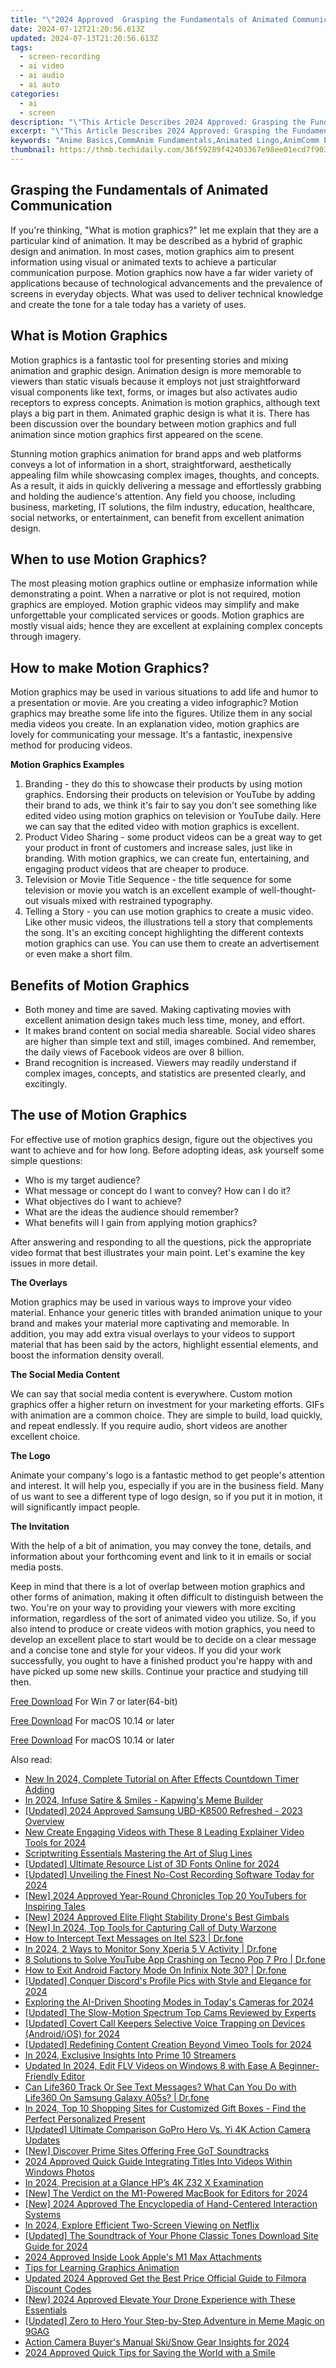 ```yaml
---
title: "\"2024 Approved  Grasping the Fundamentals of Animated Communication\""
date: 2024-07-12T21:20:56.613Z
updated: 2024-07-13T21:20:56.613Z
tags: 
  - screen-recording
  - ai video
  - ai audio
  - ai auto
categories: 
  - ai
  - screen
description: "\"This Article Describes 2024 Approved: Grasping the Fundamentals of Animated Communication\""
excerpt: "\"This Article Describes 2024 Approved: Grasping the Fundamentals of Animated Communication\""
keywords: "Anime Basics,CommAnim Fundamentals,Animated Lingo,AnimComm Essence,EngAnim Core Skills,Dynamic AnimSpeak,CharactAnimation Roots"
thumbnail: https://thmb.techidaily.com/36f59289f42403367e98ee01ecd7f903ee9a9399b65951332a255432e2acfb47.jpg
---
```


## Grasping the Fundamentals of Animated Communication

If you're thinking, "What is motion graphics?" let me explain that they are a particular kind of animation. It may be described as a hybrid of graphic design and animation. In most cases, motion graphics aim to present information using visual or animated texts to achieve a particular communication purpose. Motion graphics now have a far wider variety of applications because of technological advancements and the prevalence of screens in everyday objects. What was used to deliver technical knowledge and create the tone for a tale today has a variety of uses.

## What is Motion Graphics

Motion graphics is a fantastic tool for presenting stories and mixing animation and graphic design. Animation design is more memorable to viewers than static visuals because it employs not just straightforward visual components like text, forms, or images but also activates audio receptors to express concepts. Animation is motion graphics, although text plays a big part in them. Animated graphic design is what it is. There has been discussion over the boundary between motion graphics and full animation since motion graphics first appeared on the scene.

Stunning motion graphics animation for brand apps and web platforms conveys a lot of information in a short, straightforward, aesthetically appealing film while showcasing complex images, thoughts, and concepts. As a result, it aids in quickly delivering a message and effortlessly grabbing and holding the audience's attention. Any field you choose, including business, marketing, IT solutions, the film industry, education, healthcare, social networks, or entertainment, can benefit from excellent animation design.

## When to use Motion Graphics?

The most pleasing motion graphics outline or emphasize information while demonstrating a point. When a narrative or plot is not required, motion graphics are employed. Motion graphic videos may simplify and make unforgettable your complicated services or goods. Motion graphics are mostly visual aids; hence they are excellent at explaining complex concepts through imagery.

## How to make Motion Graphics?

Motion graphics may be used in various situations to add life and humor to a presentation or movie. Are you creating a video infographic? Motion graphics may breathe some life into the figures. Utilize them in any social media videos you create. In an explanation video, motion graphics are lovely for communicating your message. It's a fantastic, inexpensive method for producing videos.

**Motion Graphics Examples**

1. Branding \- they do this to showcase their products by using motion graphics. Endorsing their products on television or YouTube by adding their brand to ads, we think it's fair to say you don't see something like edited video using motion graphics on television or YouTube daily. Here we can say that the edited video with motion graphics is excellent.
2. Product Video Sharing \- some product videos can be a great way to get your product in front of customers and increase sales, just like in branding. With motion graphics, we can create fun, entertaining, and engaging product videos that are cheaper to produce.
3. Television or Movie Title Sequence \- the title sequence for some television or movie you watch is an excellent example of well-thought-out visuals mixed with restrained typography.
4. Telling a Story \- you can use motion graphics to create a music video. Like other music videos, the illustrations tell a story that complements the song. It's an exciting concept highlighting the different contexts motion graphics can use. You can use them to create an advertisement or even make a short film.

## Benefits of Motion Graphics

* Both money and time are saved. Making captivating movies with excellent animation design takes much less time, money, and effort.
* It makes brand content on social media shareable. Social video shares are higher than simple text and still, images combined. And remember, the daily views of Facebook videos are over 8 billion.
* Brand recognition is increased. Viewers may readily understand if complex images, concepts, and statistics are presented clearly, and excitingly.

## The use of Motion Graphics

For effective use of motion graphics design, figure out the objectives you want to achieve and for how long. Before adopting ideas, ask yourself some simple questions:

* Who is my target audience?
* What message or concept do I want to convey? How can I do it?
* What objectives do I want to achieve?
* What are the ideas the audience should remember?
* What benefits will I gain from applying motion graphics?

After answering and responding to all the questions, pick the appropriate video format that best illustrates your main point. Let's examine the key issues in more detail.

**The Overlays**

Motion graphics may be used in various ways to improve your video material. Enhance your generic titles with branded animation unique to your brand and makes your material more captivating and memorable. In addition, you may add extra visual overlays to your videos to support material that has been said by the actors, highlight essential elements, and boost the information density overall.

**The Social Media Content**

We can say that social media content is everywhere. Custom motion graphics offer a higher return on investment for your marketing efforts. GIFs with animation are a common choice. They are simple to build, load quickly, and repeat endlessly. If you require audio, short videos are another excellent choice.

**The Logo**

Animate your company's logo is a fantastic method to get people's attention and interest. It will help you, especially if you are in the business field. Many of us want to see a different type of logo design, so if you put it in motion, it will significantly impact people.

**The Invitation**

With the help of a bit of animation, you may convey the tone, details, and information about your forthcoming event and link to it in emails or social media posts.

Keep in mind that there is a lot of overlap between motion graphics and other forms of animation, making it often difficult to distinguish between the two. You're on your way to providing your viewers with more exciting information, regardless of the sort of animated video you utilize. So, if you also intend to produce or create videos with motion graphics, you need to develop an excellent place to start would be to decide on a clear message and a concise tone and style for your videos. If you did your work successfully, you ought to have a finished product you're happy with and have picked up some new skills. Continue your practice and studying till then.

[Free Download](https://tools.techidaily.com/wondershare/filmora/download/) For Win 7 or later(64-bit)

[Free Download](https://tools.techidaily.com/wondershare/filmora/download/) For macOS 10.14 or later

[Free Download](https://tools.techidaily.com/wondershare/filmora/download/) For macOS 10.14 or later

<ins class="adsbygoogle"
     style="display:block"
     data-ad-format="autorelaxed"
     data-ad-client="ca-pub-7571918770474297"
     data-ad-slot="1223367746"></ins>

<ins class="adsbygoogle"
     style="display:block"
     data-ad-format="autorelaxed"
     data-ad-client="ca-pub-7571918770474297"
     data-ad-slot="1223367746"></ins>



<ins class="adsbygoogle"
     style="display:block"
     data-ad-client="ca-pub-7571918770474297"
     data-ad-slot="8358498916"
     data-ad-format="auto"
     data-full-width-responsive="true"></ins>




<span class="atpl-alsoreadstyle">Also read:</span>
<div><ul>
<li><a href="https://ai-video-editing.techidaily.com/new-in-2024-complete-tutorial-on-after-effects-countdown-timer-adding/"><u>New In 2024, Complete Tutorial on After Effects Countdown Timer Adding</u></a></li>
<li><a href="https://fox-access.techidaily.com/in-2024-infuse-satire-and-smiles-kapwings-meme-builder/"><u>In 2024, Infuse Satire & Smiles - Kapwing's Meme Builder</u></a></li>
<li><a href="https://article-posts.techidaily.com/updated-2024-approved-samsung-ubd-k8500-refreshed-2023-overview/"><u>[Updated] 2024 Approved  Samsung UBD-K8500 Refreshed - 2023 Overview</u></a></li>
<li><a href="https://ai-video-apps.techidaily.com/new-create-engaging-videos-with-these-8-leading-explainer-video-tools-for-2024/"><u>New Create Engaging Videos with These 8 Leading Explainer Video Tools for 2024</u></a></li>
<li><a href="https://extra-tips.techidaily.com/scriptwriting-essentials-mastering-the-art-of-slug-lines/"><u>Scriptwriting Essentials  Mastering the Art of Slug Lines</u></a></li>
<li><a href="https://fox-access.techidaily.com/updated-ultimate-resource-list-of-3d-fonts-online-for-2024/"><u>[Updated] Ultimate Resource List of 3D Fonts Online for 2024</u></a></li>
<li><a href="https://screen-activity-recording.techidaily.com/updated-unveiling-the-finest-no-cost-recording-software-today-for-2024/"><u>[Updated] Unveiling the Finest No-Cost Recording Software Today for 2024</u></a></li>
<li><a href="https://fox-access.techidaily.com/new-2024-approved-year-round-chronicles-top-20-youtubers-for-inspiring-tales/"><u>[New] 2024 Approved  Year-Round Chronicles  Top 20 YouTubers for Inspiring Tales</u></a></li>
<li><a href="https://fox-access.techidaily.com/new-2024-approved-elite-flight-stability-drones-best-gimbals/"><u>[New] 2024 Approved  Elite Flight Stability  Drone's Best Gimbals</u></a></li>
<li><a href="https://digital-screen-recording.techidaily.com/new-in-2024-top-tools-for-capturing-call-of-duty-warzone/"><u>[New] In 2024, Top Tools for Capturing Call of Duty Warzone</u></a></li>
<li><a href="https://android-location-track.techidaily.com/how-to-intercept-text-messages-on-itel-s23-drfone-by-drfone-virtual-android/"><u>How to Intercept Text Messages on Itel S23 | Dr.fone</u></a></li>
<li><a href="https://android-location-track.techidaily.com/in-2024-2-ways-to-monitor-sony-xperia-5-v-activity-drfone-by-drfone-virtual-android/"><u>In 2024, 2 Ways to Monitor Sony Xperia 5 V Activity | Dr.fone</u></a></li>
<li><a href="https://howto.techidaily.com/8-solutions-to-solve-youtube-app-crashing-on-tecno-pop-7-pro-drfone-by-drfone-fix-android-problems-fix-android-problems/"><u>8 Solutions to Solve YouTube App Crashing on Tecno Pop 7 Pro | Dr.fone</u></a></li>
<li><a href="https://change-location.techidaily.com/how-to-exit-android-factory-mode-on-infinix-note-30-drfone-by-drfone-fix-android-problems-fix-android-problems/"><u>How to Exit Android Factory Mode On Infinix Note 30? | Dr.fone</u></a></li>
<li><a href="https://discord-videos.techidaily.com/updated-conquer-discords-profile-pics-with-style-and-elegance-for-2024/"><u>[Updated] Conquer Discord's Profile Pics with Style and Elegance for 2024</u></a></li>
<li><a href="https://fox-access.techidaily.com/exploring-the-ai-driven-shooting-modes-in-todays-cameras-for-2024/"><u>Exploring the AI-Driven Shooting Modes in Today's Cameras for 2024</u></a></li>
<li><a href="https://some-guidance.techidaily.com/updated-the-slow-motion-spectrum-top-cams-reviewed-by-experts/"><u>[Updated] The Slow-Motion Spectrum  Top Cams Reviewed by Experts</u></a></li>
<li><a href="https://screen-capture.techidaily.com/updated-covert-call-keepers-selective-voice-trapping-on-devices-androidios-for-2024/"><u>[Updated] Covert Call Keepers  Selective Voice Trapping on Devices (Android/iOS) for 2024</u></a></li>
<li><a href="https://vimeo-videos.techidaily.com/updated-redefining-content-creation-beyond-vimeo-tools-for-2024/"><u>[Updated] Redefining Content Creation Beyond Vimeo Tools for 2024</u></a></li>
<li><a href="https://fox-access.techidaily.com/in-2024-exclusive-insights-into-prime-10-streamers/"><u>In 2024, Exclusive Insights Into Prime 10 Streamers</u></a></li>
<li><a href="https://video-creation-software.techidaily.com/updated-in-2024-edit-flv-videos-on-windows-8-with-ease-a-beginner-friendly-editor/"><u>Updated In 2024, Edit FLV Videos on Windows 8 with Ease A Beginner-Friendly Editor</u></a></li>
<li><a href="https://fake-location.techidaily.com/can-life360-track-or-see-text-messages-what-can-you-do-with-life360-on-samsung-galaxy-a05s-drfone-by-drfone-virtual-android/"><u>Can Life360 Track Or See Text Messages? What Can You Do with Life360 On Samsung Galaxy A05s? | Dr.fone</u></a></li>
<li><a href="https://fox-access.techidaily.com/in-2024-top-10-shopping-sites-for-customized-gift-boxes-find-the-perfect-personalized-present/"><u>In 2024, Top 10 Shopping Sites for Customized Gift Boxes - Find the Perfect Personalized Present</u></a></li>
<li><a href="https://fox-access.techidaily.com/updated-ultimate-comparison-gopro-hero-vs-yi-4k-action-camera-updates/"><u>[Updated] Ultimate Comparison  GoPro Hero Vs. Yi 4K Action Camera Updates</u></a></li>
<li><a href="https://fox-access.techidaily.com/new-discover-prime-sites-offering-free-got-soundtracks/"><u>[New] Discover Prime Sites Offering Free GoT Soundtracks</u></a></li>
<li><a href="https://fox-access.techidaily.com/2024-approved-quick-guide-integrating-titles-into-videos-within-windows-photos/"><u>2024 Approved  Quick Guide  Integrating Titles Into Videos Within Windows Photos</u></a></li>
<li><a href="https://fox-access.techidaily.com/in-2024-precision-at-a-glance-hps-4k-z32-x-examination/"><u>In 2024, Precision at a Glance  HP’s 4K Z32 X Examination</u></a></li>
<li><a href="https://vp-tips.techidaily.com/new-the-verdict-on-the-m1-powered-macbook-for-editors-for-2024/"><u>[New] The Verdict on the M1-Powered MacBook for Editors for 2024</u></a></li>
<li><a href="https://fox-access.techidaily.com/new-2024-approved-the-encyclopedia-of-hand-centered-interaction-systems/"><u>[New] 2024 Approved  The Encyclopedia of Hand-Centered Interaction Systems</u></a></li>
<li><a href="https://fox-access.techidaily.com/in-2024-explore-efficient-two-screen-viewing-on-netflix/"><u>In 2024, Explore Efficient Two-Screen Viewing on Netflix</u></a></li>
<li><a href="https://fox-access.techidaily.com/updated-the-soundtrack-of-your-phone-classic-tones-download-site-guide-for-2024/"><u>[Updated] The Soundtrack of Your Phone  Classic Tones Download Site Guide for 2024</u></a></li>
<li><a href="https://fox-access.techidaily.com/2024-approved-inside-look-apples-m1-max-attachments/"><u>2024 Approved  Inside Look  Apple's M1 Max Attachments</u></a></li>
<li><a href="https://animation-videos.techidaily.com/tips-for-learning-graphics-animation/"><u>Tips for Learning Graphics Animation</u></a></li>
<li><a href="https://ai-video-tools.techidaily.com/updated-2024-approved-get-the-best-price-official-guide-to-filmora-discount-codes/"><u>Updated 2024 Approved Get the Best Price Official Guide to Filmora Discount Codes</u></a></li>
<li><a href="https://fox-access.techidaily.com/new-2024-approved-elevate-your-drone-experience-with-these-essentials/"><u>[New] 2024 Approved  Elevate Your Drone Experience with These Essentials</u></a></li>
<li><a href="https://fox-access.techidaily.com/updated-zero-to-hero-your-step-by-step-adventure-in-meme-magic-on-9gag/"><u>[Updated] Zero to Hero  Your Step-by-Step Adventure in Meme Magic on 9GAG</u></a></li>
<li><a href="https://fox-access.techidaily.com/action-camera-buyers-manual-skisnow-gear-insights-for-2024/"><u>Action Camera Buyer's Manual  Ski/Snow Gear Insights for 2024</u></a></li>
<li><a href="https://fox-access.techidaily.com/2024-approved-quick-tips-for-saving-the-world-with-a-smile/"><u>2024 Approved  Quick Tips for Saving the World with a Smile</u></a></li>
</ul></div>
